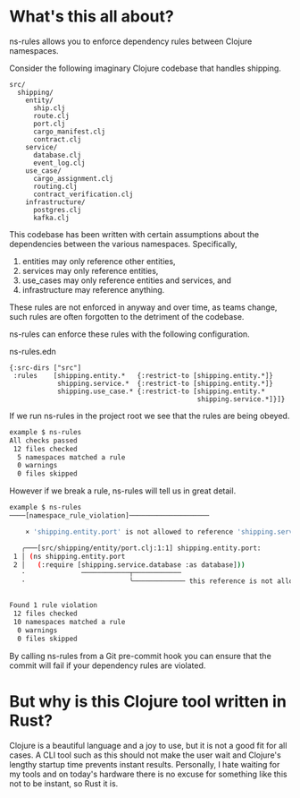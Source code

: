 # What's this all about?

ns-rules allows you to enforce dependency rules between Clojure namespaces.

Consider the following imaginary Clojure codebase that handles shipping.

```
src/
  shipping/
    entity/
      ship.clj
      route.clj
      port.clj
      cargo_manifest.clj
      contract.clj
    service/
      database.clj
      event_log.clj
    use_case/
      cargo_assignment.clj
      routing.clj
      contract_verification.clj
    infrastructure/
      postgres.clj
      kafka.clj
```

This codebase has been written with certain assumptions about the dependencies
between the various namespaces. Specifically,

1. entities may only reference other entities,
1. services may only reference entities,
1. use_cases may only reference entities and services, and
1. infrastructure may reference anything.

These rules are not enforced in anyway and over time, as teams change, such
rules are often forgotten to the detriment of the codebase.

ns-rules can enforce these rules with the following configuration.

ns-rules.edn
```edn
{:src-dirs ["src"]
 :rules    [shipping.entity.*   {:restrict-to [shipping.entity.*]}
            shipping.service.*  {:restrict-to [shipping.entity.*]}
            shipping.use_case.* {:restrict-to [shipping.entity.*
                                               shipping.service.*]}]}
```

If we run ns-rules in the project root we see that the rules are being obeyed.

```bash
example $ ns-rules
All checks passed
 12 files checked
  5 namespaces matched a rule
  0 warnings
  0 files skipped
```

However if we break a rule, ns-rules will tell us in great detail.

```bash
example $ ns-rules
────[namespace_rule_violation]────────────────────

    × 'shipping.entity.port' is not allowed to reference 'shipping.service.database'

   ╭───[src/shipping/entity/port.clj:1:1] shipping.entity.port:
 1 │ (ns shipping.entity.port
 2 │   (:require [shipping.service.database :as database]))
   ·              ────────────┬────────────
   ·                          ╰───────────── this reference is not allowed


Found 1 rule violation
 12 files checked
 10 namespaces matched a rule
  0 warnings
  0 files skipped
```

By calling ns-rules from a Git pre-commit hook you can ensure that the commit
will fail if your dependency rules are violated.

# But why is this Clojure tool written in Rust?

Clojure is a beautiful language and a joy to use, but it is not a good fit for
all cases. A CLI tool such as this should not make the user wait and Clojure's
lengthy startup time prevents instant results. Personally, I hate waiting for
my tools and on today's hardware there is no excuse for something like this not
to be instant, so Rust it is.
